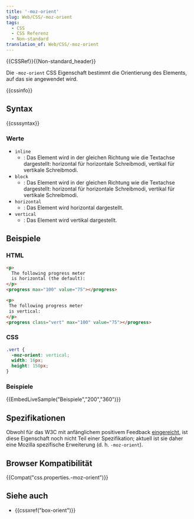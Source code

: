 ```yaml
---
title: '-moz-orient'
slug: Web/CSS/-moz-orient
tags:
  - CSS
  - CSS Referenz
  - Non-standard
translation_of: Web/CSS/-moz-orient
---
```

{{CSSRef}}{{Non-standard_header}}

Die `-moz-orient` CSS Eigenschaft bestimmt die Orientierung des Elements, auf das sie angewendet wird.

{{cssinfo}}

## Syntax

{{csssyntax}}

### Werte

- `inline`
  - : Das Element wird in der gleichen Richtung wie die Textachse dargestellt: horizontal für horizontale Schreibmodi, vertikal für vertikale Schreibmodi.
- `block`
  - : Das Element wird in der gleichen Richtung wie die Textachse dargestellt: horizontal für horizontale Schreibmodi, vertikal für vertikale Schreibmodi.
- `horizontal`
  - : Das Element wird horizontal dargestellt.
- `vertical`
  - : Das Element wird vertikal dargestellt.

## Beispiele

### HTML

```html
<p>
  The following progress meter
  is horizontal (the default):
</p>
<progress max="100" value="75"></progress>

<p>
 The following progress meter
 is vertical:
</p>
<progress class="vert" max="100" value="75"></progress>
```

### CSS

```css
.vert {
  -moz-orient: vertical;
  width: 16px;
  height: 150px;
}
```

### Beispiele

{{EmbedLiveSample("Beispiele","200","360")}}

## Spezifikationen

Obwohl für das W3C mit anfänglichem positivem Feedback [eingereicht](https://lists.w3.org/Archives/Public/www-style/2014Jun/0396.html), ist diese Eigenschaft noch nicht Teil einer Spezifikation; aktuell ist sie daher eine Mozilla spezifische Erweiterung (d. h. `-moz-orient`).

## Browser Kompatibilität

{{Compat("css.properties.-moz-orient")}}

## Siehe auch

- {{cssxref("box-orient")}}
